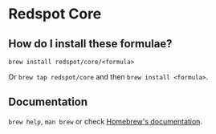 # Redspot Core

## How do I install these formulae?

`brew install redspot/core/<formula>`

Or `brew tap redspot/core` and then `brew install <formula>`.

## Documentation

`brew help`, `man brew` or check [Homebrew's documentation](https://docs.brew.sh).
